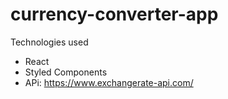 # currency-converter-app
Technologies used
- React
- Styled Components
- APi: https://www.exchangerate-api.com/